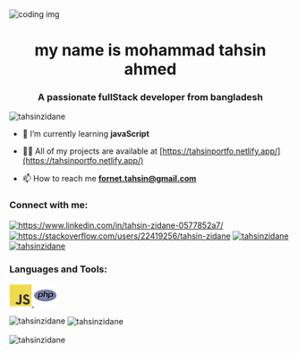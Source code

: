 
  <img align="center" alt="coding img " src="https://i.pinimg.com/originals/7e/b2/49/7eb249f2fd2e58e9ad6dd60ef892971b.gif">
<h1 align="center">my name is mohammad tahsin ahmed</h1>
<h3 align="center">A passionate fullStack developer from bangladesh</h3>

<p align="left"> <img src="https://komarev.com/ghpvc/?username=tahsinzidane&label=Profile%20views&color=0e75b6&style=flat" alt="tahsinzidane" /> </p>

- 🌱 I’m currently learning **javaScript**

- 👨‍💻 All of my projects are available at [https://tahsinportfo.netlify.app/](https://tahsinportfo.netlify.app/)

- 📫 How to reach me **fornet.tahsin@gmail.com**

<h3 align="left">Connect with me:</h3>
<p align="left">
<a href="https://linkedin.com/in/https://www.linkedin.com/in/tahsin-zidane-0577852a7/" target="blank"><img align="center" src="https://raw.githubusercontent.com/rahuldkjain/github-profile-readme-generator/master/src/images/icons/Social/linked-in-alt.svg" alt="https://www.linkedin.com/in/tahsin-zidane-0577852a7/" height="30" width="40" /></a>
<a href="https://stackoverflow.com/users/https://stackoverflow.com/users/22419256/tahsin-zidane" target="blank"><img align="center" src="https://raw.githubusercontent.com/rahuldkjain/github-profile-readme-generator/master/src/images/icons/Social/stack-overflow.svg" alt="https://stackoverflow.com/users/22419256/tahsin-zidane" height="30" width="40" /></a>
<a href="https://fb.com/tahsinzidane" target="blank"><img align="center" src="https://raw.githubusercontent.com/rahuldkjain/github-profile-readme-generator/master/src/images/icons/Social/facebook.svg" alt="tahsinzidane" height="30" width="40" /></a>
<a href="https://instagram.com/tahsinzidane" target="blank"><img align="center" src="https://raw.githubusercontent.com/rahuldkjain/github-profile-readme-generator/master/src/images/icons/Social/instagram.svg" alt="tahsinzidane" height="30" width="40" /></a>
</p>

<h3 align="left">Languages and Tools:</h3>
<p align="left"> <a href="https://developer.mozilla.org/en-US/docs/Web/JavaScript" target="_blank" rel="noreferrer"> <img src="https://raw.githubusercontent.com/devicons/devicon/master/icons/javascript/javascript-original.svg" alt="javascript" width="40" height="40"/> </a> <a href="https://www.php.net" target="_blank" rel="noreferrer"> <img src="https://raw.githubusercontent.com/devicons/devicon/master/icons/php/php-original.svg" alt="php" width="40" height="40"/> </a> </p>

<p><img align="left" src="https://github-readme-stats.vercel.app/api/top-langs?username=tahsinzidane&show_icons=true&locale=en&layout=compact" alt="tahsinzidane" /></p>

<p>&nbsp;<img align="center" src="https://github-readme-stats.vercel.app/api?username=tahsinzidane&show_icons=true&locale=en" alt="tahsinzidane" /></p>

<p><img align="center" src="https://github-readme-streak-stats.herokuapp.com/?user=tahsinzidane&" alt="tahsinzidane" /></p>
